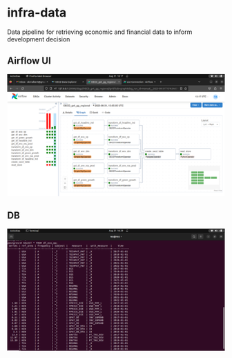 # infra-data
Data pipeline for retrieving economic and financial data to inform development decision

## Airflow UI

![Airflow UI of task flow](https://raw.githubusercontent.com/okirialbert/infra-data/main/image/dag_screen.png)

## DB

![DB](https://raw.githubusercontent.com/okirialbert/infra-data/main/image/dag_sc2.png?token=GHSAT0AAAAAACF3476F4KXJGIQ5DR4RA7E4ZHQSZ2A)

